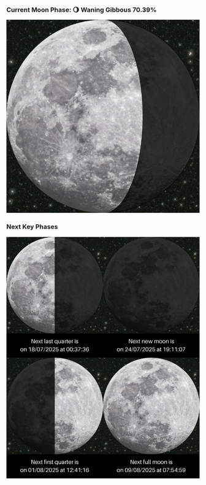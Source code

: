 ### Current Moon Phase: 🌖 Waning Gibbous 70.39%
![Moon Phase](moonphase.png)
### Next Key Phases
![Gallery](gallery.png)